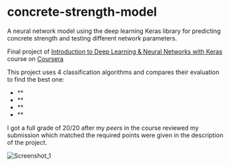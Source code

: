 # concrete-strength-model
A neural network model using the deep learning Keras library for predicting concrete strength and testing different network parameters.

Final project of [Introduction to Deep Learning & Neural Networks with Keras](https://www.coursera.org/learn/introduction-to-deep-learning-with-keras) course on [Coursera](https://www.coursera.org/)

This project uses 4 classification algorithms and compares their evaluation to find the best one:
- **
- **
- **
- **

I got a full grade of 20/20 after my _peers_ in the course reviewed my submission which matched the required points were given in the description of the project.

![Screenshot_1](https://user-images.githubusercontent.com/80653174/173262660-f3565d4d-f446-4395-87e9-d7dce237b819.png)
